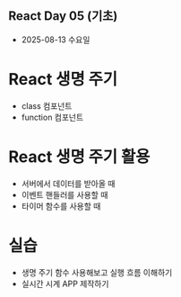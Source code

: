 
## React Day 05 (기초)

- 2025-08-13 수요일

# React 생명 주기
- class 컴포넌트
- function 컴포넌트

# React 생명 주기 활용
- 서버에서 데이터를 받아올 때
- 이벤트 핸들러를 사용할 때
- 타이머 함수를 사용할 때

# 실습
- 생명 주기 함수 사용해보고 실행 흐름 이해하기
- 실시간 시계 APP 제작하기
